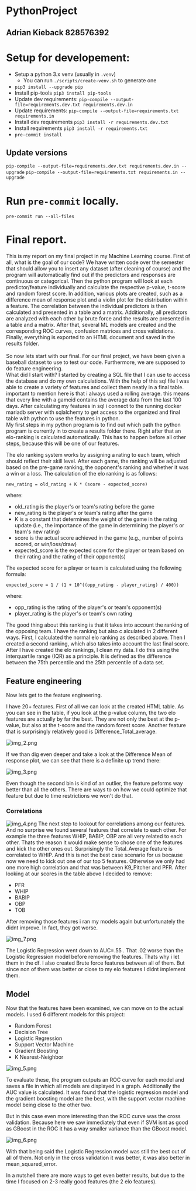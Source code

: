 # PythonProject

## Adrian Kieback 828576392

# Setup for developement:

- Setup a python 3.x venv (usually in `.venv`)
  - You can run `./scripts/create-venv.sh` to generate one
- `pip3 install --upgrade pip`
- Install pip-tools `pip3 install pip-tools`
- Update dev requirements: `pip-compile --output-file=requirements.dev.txt requirements.dev.in`
- Update requirements: `pip-compile --output-file=requirements.txt requirements.in`
- Install dev requirements `pip3 install -r requirements.dev.txt`
- Install requirements `pip3 install -r requirements.txt`
- `pre-commit install`

## Update versions

`pip-compile --output-file=requirements.dev.txt requirements.dev.in --upgrade`
`pip-compile --output-file=requirements.txt requirements.in --upgrade`

# Run `pre-commit` locally.

`pre-commit run --all-files`

# Final report.

This is my report on my final project in my Machine Learning course. First of all, what is the goal of our
code? We have written code over the semester that should allow you to insert any dataset (after
cleaning of course) and the program will automatically find out if the predictors and responses are
continuous or categorical. Then the python program will look at each predictor/feature individually and
calculate the respective p-value, t-score and random forest score. In addition, various plots are created,
such as a difference mean of response plot and a violin plot for the distribution within a feature.
The correlation between the individual predictors is then calculated and presented in a table and a matrix.
Additionally, all predictors are analyzed with each other by brute force and the results are presented in a
table and a matrix. After that, several ML models are created and the corresponding ROC curves, confusion matrices
and cross validations. Finally, everything is exported to an HTML document and saved in the results folder. \
\
So now lets start with our final. For our final project, we have been given a baseball dataset to use to test our code. Furthermore, we are supposed to do feature engineering. \
What did I start with? I started by creating a SQL file that I can use to access the database and do my own calculations. With the help of this sql file I was able to create a variety
of features and collect them neatly in a final table. important to mention here is that i always used a rolling average. this means that every line with a gameid contains the average
data from the last 100 days. After calculating my features in sql i connect to the running docker mariadb server with sqlalchemy to get access to the organized and final table with python to use the features in python. \
My first steps in my python program is to find out which path the python program is currently in to create a results folder there. Right after that an elo-ranking is calculated automatically. This has to happen before all
other steps, because this will be one of our features.

The elo ranking system works by assigning a rating to each team,
which should reflect their skill level. After each game, the ranking will be adjusted based on the pre-game ranking, the opponent's
ranking and whether it was a win or a loss.
The calculation of the elo ranking is as follows:

`new_rating = old_rating + K * (score - expected_score)`

where:

- old_rating is the player's or team's rating before the game
- new_rating is the player's or team's rating after the game
- K is a constant that determines the weight of the game in the rating update (i.e., the importance of the game in determining the player's or team's new rating)
- score is the actual score achieved in the game (e.g., number of points scored, or win/loss/draw)
- expected_score is the expected score for the player or team based on their rating and the rating of their opponent(s)

The expected score for a player or team is calculated using the following formula:

`expected_score = 1 / (1 + 10^((opp_rating - player_rating) / 400))`

where:

- opp_rating is the rating of the player's or team's opponent(s)
- player_rating is the player's or team's own rating

The good thing about this ranking is that it takes into account
the ranking of the opposing team. I have the ranking but also c
alculated in 2 different ways. First, I calculated the normal elo ranking
as described above. Then I created a second ranking, which also takes into account the last final score.
After I have created the elo rankings, I clean my data. I do this using the interquartile range (IQR) as
a principle. It is defined as the difference between the 75th percentile and the 25th percentile of a data set.

## Feature engineering

Now lets get to the feature engineering.

I have 20+ features. First of all we can look at the created HTML table. As you can see in the table, if you look at the p-value column,
the two elo features are actually by far the best. They are not only the best at the p-value, but also at the t-score and the random forest score.
Another feature that is surprisingly relatively good is Difference_Total_average.

![img_2.png](img_2.png)

If we than dig even deeper and take a look at the Difference Mean of response plot, we can see that there is a definite up trend there:

![img_3.png](img_3.png)

Even though the second bin is kind of an outlier, the feature peforms way better than all the others. There are ways to on how we could optimize
that feature but due to time restrictions we won't do that.

### Correlations

![img_4.png](img_4.png)
The next step to lookout for correlations among our features. And no surprise we found several features that correlate to each other.
For example the three features WHIP, BABIP, OBP are all very related to each other. Thats the reason it would make sense to chose one of the features
and kick the other ones out. Surprisingly the Total_Average feature is correlated to WHIP. And this is not the best case scenario
for us because now we need to kick out one of our top 5 features. Otherwise we only had one more high correlation
and that was between K9_Pitcher and PFR. After looking at our scores in the table above I decided to remove:

- PFR
- WHIP
- BABIP
- OBP
- TOB

After removing those features i ran my models again but unfortunately the didnt improve. In fact, they got worse.

![img_7.png](img_7.png)

The Logistic Regression went down to AUC=.55 .
That .02 worse than the Logistic Regression model before removing the features. Thats why i let them in the df.
I also created Brute force features between all of them. But since non of them was better or close to
my elo features I didnt implement them.

## Model

Now that the features have been examined, we can move on to the actual models. I used 6 different models for this project:

- Random Forest
- Decision Tree
- Logistic Regression
- Support Vector Machine
- Gradient Boosting
- K Nearest-Neighbor

![img_5.png](img_5.png)

To evaluate these, the program outputs an ROC curve for each model and saves a file in which all models are
displayed in a graph. Additionally the AUC value is calculated.
It was found that the logistic regression model and the gradient boosting model are the best, with the support
vector machine model being close to the other two.

But in this case even more interesting than the ROC curve was the cross validation. Because here we saw immediately that even if
SVM isnt as good as GBoost in the ROC it has a way smaller variance than the GBoost model.

![img_6.png](img_6.png)

With that being said the Logistic Regression model was still the best out of all of them. Not only in the cross validation it was better,
it was also better in mean_squared_error.

In a nutshell there are more ways to get even better results, but due to the time I focused on 2-3 really good features (the 2 elo features).
